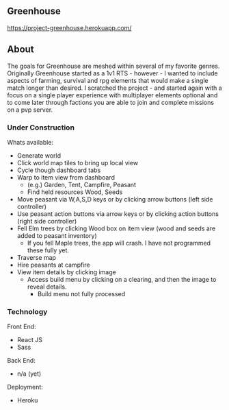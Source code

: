 ## Greenhouse
https://project-greenhouse.herokuapp.com/

## About
The goals for Greenhouse are meshed within several of my favorite genres.  Originally Greenhouse
started as a 1v1 RTS - however - I wanted to include aspects of farming, survival and rpg elements
that would make a single match longer than desired. I scratched the project - and started again with 
a focus on a single player experience with multiplayer elements optional and to come later through
factions you are able to join and complete missions on a pvp server.

### Under Construction
Whats available: 
- Generate world
- Click world map tiles to bring up local view
- Cycle though dashboard tabs
- Warp to item view from dashboard
    - (e.g.) Garden, Tent, Campfire, Peasant
    - Find held resources Wood, Seeds
- Move peasant via W,A,S,D keys or by clicking arrow buttons (left side controller)
- Use peasant action buttons via arrow keys or by clicking action buttons (right side controller)
- Fell Elm trees by clicking Wood box on item view (wood and seeds are added to peasant inventory)
    - If you fell Maple trees, the app will crash.  I have not programmed these fully yet.
- Traverse map
- Hire peasants at campfire
- View item details by clicking image
    - Access build menu by clicking on a clearing, and then the image to reveal details.
        - Build menu not fully processed

### Technology
Front End:
- React JS
- Sass

Back End: 
- n/a (yet)

Deployment:
- Heroku
